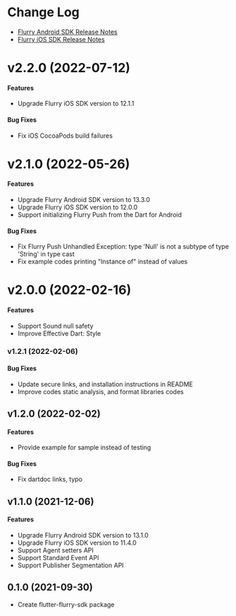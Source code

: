 # Change Log

* [Flurry Android SDK Release Notes](https://developer.yahoo.com/flurry/docs/releasenotes/android/)
* [Flurry iOS SDK Release Notes](https://developer.yahoo.com/flurry/docs/releasenotes/ios/)

# v2.2.0 (2022-07-12)

#### Features

* Upgrade Flurry iOS SDK version to 12.1.1

#### Bug Fixes

* Fix iOS CocoaPods build failures

# v2.1.0 (2022-05-26)

#### Features

* Upgrade Flurry Android SDK version to 13.3.0
* Upgrade Flurry iOS SDK version to 12.0.0
* Support initializing Flurry Push from the Dart for Android

#### Bug Fixes

* Fix Flurry Push Unhandled Exception: type 'Null' is not a subtype of type 'String' in type cast
* Fix example codes printing "Instance of" instead of values

# v2.0.0 (2022-02-16)

#### Features

* Support Sound null safety
* Improve Effective Dart: Style

### v1.2.1 (2022-02-06)

#### Bug Fixes

* Update secure links, and installation instructions in README
* Improve codes static analysis, and format libraries codes

## v1.2.0 (2022-02-02)

#### Features

* Provide example for sample instead of testing

#### Bug Fixes

* Fix dartdoc links, typo

## v1.1.0 (2021-12-06)

#### Features

* Upgrade Flurry Android SDK version to 13.1.0
* Upgrade Flurry iOS SDK version to 11.4.0
* Support Agent setters API
* Support Standard Event API
* Support Publisher Segmentation API

## 0.1.0 (2021-09-30)

* Create flutter-flurry-sdk package

